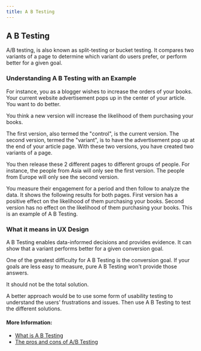 ```yaml
---
title: A B Testing
---
```

## A B Testing

A/B testing, is also known as split-testing or bucket testing. It compares two variants of a page to determine which variant do users prefer, or perform better for a given goal.

### Understanding A B Testing with an Example

For instance, you as a blogger wishes to increase the orders of your books. Your current website advertisement pops up in the center of your article. You want to do better.

You think a new version will increase the likelihood of them purchasing your books. 

The first version, also termed the "control", is the current version. The second version, termed the "variant", is to have the advertisement pop up at the end of your article page. With these two versions, you have created two variants of a page. 

You then release these 2 different pages to different groups of people. For instance, the people from Asia will only see the first version. The people from Europe will only see the second version. 

You measure their engagement for a period and then follow to analyze the data. It shows the following results for both pages. First version has a positive effect on the likelihood of them purchasing your books. Second version has no effect on the likelihood of them purchasing your books. This is an example of A B Testing.

### What it means in UX Design

A B Testing enables data-informed decisions and provides evidence. It can show that a variant performs better for a given conversion goal.

One of the greatest difficulty for A B Testing is the conversion goal. If your goals are less easy to measure, pure A B Testing won't provide those answers. 

It should not be the total solution. 

A better approach would be to use some form of usability testing to understand the users' frustrations and issues. Then use A B Testing to test the different solutions.

#### More Information:
- [What is A B Testing](https://www.optimizely.com/ab-testing/)
- [The pros and cons of A/B Testing](http://www.experienceux.co.uk/ux-blog/2010/05/27/the-pros-and-cons-of-ab-testing/)
